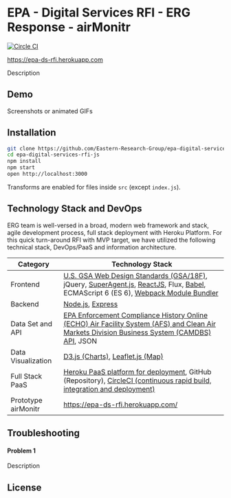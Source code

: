 # EPA - Digital Services RFI - ERG Response - airMonitr
[![Circle CI](https://circleci.com/gh/Eastern-Research-Group/epa-digital-services-rfi-js/tree/master.svg?style=svg)](https://circleci.com/gh/Eastern-Research-Group/epa-digital-services-rfi-js/tree/master)

https://epa-ds-rfi.herokuapp.com

Description

## Demo

Screenshots or animated GIFs

## Installation

```bash
git clone https://github.com/Eastern-Research-Group/epa-digital-services-rfi-js.git
cd epa-digital-services-rfi-js
npm install
npm start
open http://localhost:3000
```

Transforms are enabled for files inside `src` (except `index.js`).

## Technology Stack and DevOps
ERG team is well-versed in a broad, modern web framework and stack, agile development process, full stack deployment with Heroku Platform. For this quick turn-around RFI with MVP target, we have utilized the following technical stack, DevOps/PaaS and information architecture.

|Category	|Technology Stack|
|---------|-----------------|
|Frontend |	[U.S. GSA Web Design Standards (GSA/18F)](https://playbook.cio.gov/designstandards/), jQuery, [SuperAgent.js](https://github.com/visionmedia/superagent), [ReactJS](http://facebook.github.io/react/), Flux, [Babel](https://babeljs.io/), ECMAScript 6 (ES 6), [Webpack Module Bundler](http://webpack.github.io/)|
|Backend	| [Node.js](https://nodejs.org/en/), [Express](http://expressjs.com/)
|Data Set and API |	[EPA Enforcement Compliance History Online (ECHO) Air Facility System (AFS) and Clean Air Markets Division Business System (CAMDBS) API](http://echo.epa.gov/resources/echo-data/about-the-data#sources), JSON|
|Data Visualization |	[D3.js (Charts)](http://d3js.org/), [Leaflet.js (Map)](http://leafletjs.com/)|
|Full Stack PaaS	| [Heroku PaaS platform for deployment](https://www.heroku.com/), GitHub (Repository), [CircleCI (continuous rapid build, integration and deployment)](https://circleci.com/)|
|Prototype airMonitr | https://epa-ds-rfi.herokuapp.com/

## Troubleshooting

#### Problem 1

Description

## License

